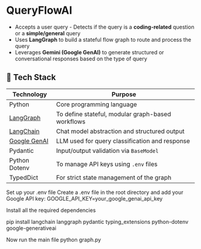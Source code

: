 # QueryFlowAI
- Accepts a user query - Detects if the query is a **coding-related** question or a **simple/general** query
- Uses **LangGraph** to build a stateful flow graph to route and process the query
-  Leverages **Gemini (Google GenAI)** to generate structured or conversational responses based on the type of query

  ## 🔧 Tech Stack

| Technology       | Purpose                                  |
|------------------|-------------------------------------------|
| Python           | Core programming language                |
| [LangGraph](https://github.com/langchain-ai/langgraph)     | To define stateful, modular graph-based workflows |
| [LangChain](https://github.com/langchain-ai/langchain)     | Chat model abstraction and structured output       |
| [Google GenAI](https://ai.google.dev/)                     | LLM used for query classification and response     |
| Pydantic          | Input/output validation via `BaseModel` |
| Python Dotenv     | To manage API keys using `.env` files    |
| TypedDict         | For strict state management of the graph |


Set up your .env file
Create a .env file in the root directory and add your Google API key:
GOOGLE_API_KEY=your_google_genai_api_key

Install all the required dependencies

pip install langchain langgraph pydantic typing_extensions python-dotenv google-generativeai

Now run the main file python graph.py

